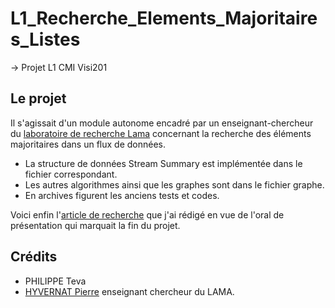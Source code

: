 # L1_Recherche_Elements_Majoritaires_Listes
-> Projet L1 CMI Visi201

## Le projet

Il s'agissait d'un module autonome encadré par un enseignant-chercheur du [laboratoire de recherche Lama](https://www.lama.univ-savoie.fr/) concernant la recherche des éléments majoritaires dans un flux de données.

- La structure de données Stream Summary est implémentée dans le fichier correspondant.
- Les autres algorithmes ainsi que les graphes sont dans le fichier graphe.
- En archives figurent les anciens tests et codes.

Voici enfin l'[article de recherche](http://os-vps418.infomaniak.ch:1250/mediawiki/index.php/Calcul_approch%C3%A9_de_l%27%C3%A9l%C3%A9ment_majoritaire,_et_autres_algorithmes_approch%C3%A9s) que j'ai rédigé en vue de l'oral de présentation qui marquait la fin du projet.

## Crédits
- PHILIPPE Teva
- [HYVERNAT Pierre](https://pierre-hyvernat.apps.math.cnrs.fr/) enseignant chercheur du LAMA.
